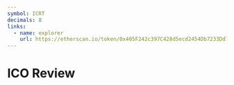 ```yaml
---
symbol: ICRT
decimals: 8
links:
  - name: explorer
    url: https://etherscan.io/token/0x405F242c397C428d5ecd2454Db7233Dd745Bf8F9
---
```


# ICO Review

